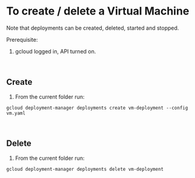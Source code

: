 # To create / delete a Virtual Machine

Note that deployments can be created, deleted, started and stopped.     

Prerequisite:

1. gcloud logged in, API turned on.

</br>

## Create

1. From the current folder run: 

```
gcloud deployment-manager deployments create vm-deployment --config vm.yaml
```

</br>

## Delete

1. From the current folder run: 

```
gcloud deployment-manager deployments delete vm-deployment
```
